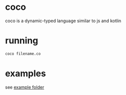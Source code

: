 # coco

coco is a dynamic-typed language similar to js and kotlin 

# running

```bash
coco filename.co
```

# examples

see [example folder](./example)
